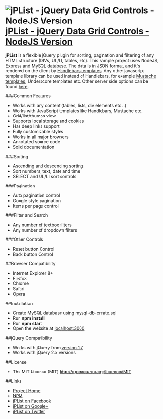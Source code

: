 # ![jPList - jQuery Data Grid Controls - NodeJS Version](http://jplist.com/content/img/common/rocket-50.png) [jPList - jQuery Data Grid Controls - NodeJS Version](http://jplist.com)

**jPList** is a flexible jQuery plugin for sorting, pagination and filtering of any HTML structure (DIVs, UL/LI, tables, etc).
This sample project uses NodeJS, Express and MySQL database. The data is in JSON format, and it's rendered on the client by [Handlebars templates](http://handlebarsjs.com). Any other javascript template library can be used instead of Handlebars, for example [Mustache templates](http://mustache.github.io), Underscore templates etc. Other server side options can be found [here](https://github.com/no81no/jplist).

###Common Features
- Works with any content (tables, lists, div elements etc...)
- Works with JavaScript templates like Handlebars, Mustache etc.
- Grid/list/thumbs view
- Supports local storage and cookies
- Has deep links support
- Fully customizable styles
- Works in all major browsers
- Annotated source code
- Solid documentation

###Sorting
- Ascending and descending sorting
- Sort numbers, text, date and time
- SELECT and UL/LI sort controls

###Pagination
- Auto pagination control
- Google style pagination
- Items per page control

###Filter and Search
- Any number of textbox filters
- Any number of dropdown filters

###Other Controls
- Reset button Control
- Back button Control

##Browser Compatibility
- Internet Explorer 8+
- Firefox
- Chrome
- Safari
- Opera

##Installation
- Create MySQL database using mysql-db-create.sql
- Run **npm install**
- Run **npm start**
- Open the website at [localhost:3000](http://localhost:3000)

##jQuery Compatibility
- Works with jQuery from [version 1.7](http://code.jquery.com/jquery-1.7.min.js)
- Works with jQuery 2.x versions

##License
- The MIT License (MIT) http://opensource.org/licenses/MIT

##Links
- [Project Home](http://jplist.com)
- [NPM](https://www.npmjs.org/package/jplist)
- [jPList on Facebook](https://www.facebook.com/jplist)
- [jPList on Google+](https://plus.google.com/+Jplistjs)
- [jPList on Twitter](https://twitter.com/jquery_jplist)